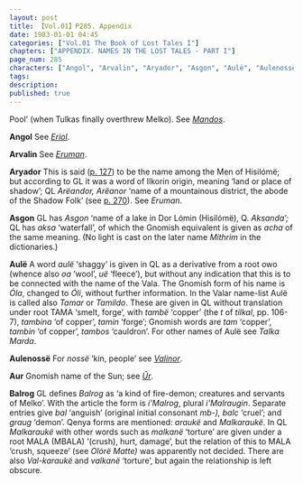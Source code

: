 ```yaml
---
layout: post
title: 【Vol.01】P285. Appendix
date: 1983-01-01 04:45
categories: ["Vol.01 The Book of Lost Tales I"]
chapters: ["APPENDIX. NAMES IN THE LOST TALES - PART I"]
page_num: 285
characters: ["Angol", "Arvalin", "Aryador", "Asgon", "Aulë", "Aulenossë", "Aur", "Balrog"]
tags: 
description: 
published: true
---
```


<p style="text-indent: 0;">
Pool’ (when Tulkas finally overthrew Melko). See <I><a href="{{site.baseurl}}/characters#Mandos">Mandos</a></I>.
</p>

<B>Angol</B>   See <I>[Eriol]({{site.baseurl}}/characters#Eriol)</I>.

<B>Arvalin</B>   See <I>[Eruman]({{site.baseurl}}/characters#Eruman)</I>.

<B>Aryador</B>   This is said ([p. 127]({{site.baseurl}}/vol01-p127)) to be the name among the Men of Hisilómë; but according to GL it was a word of Ilkorin origin, meaning ‘land or place of shadow’; QL <I>Arëandor, Arëanor</I> ‘name of a mountainous district, the abode of the Shadow Folk’ (see [p. 270]({{site.baseurl}}/vol01-p270)). See <I>Eruman</I>.

<B>Asgon</B>   GL has <I>Asgon</I> ‘name of a lake in Dor Lómin (Hisilómë), Q. <I>Aksanda’;</I> QL has <I>aksa</I> ‘waterfall’, of which the Gnomish equivalent is given as <I>acha</I> of the same meaning. (No light is cast on the later name <I>Mithrim</I> in the dictionaries.)

<B>Aulë</B> A word <I>aulë</I> ‘shaggy’ is given in QL as a derivative from a root owo (whence also <I>oa</I> ‘wool’, <I>uë</I> ‘fleece’), but without any indication that this is to be connected with the name of the Vala. The Gnomish form of his name is <I>Óla</I>, changed to <I>Óli</I>, without further information. In the Valar name-list Aulë is called also <I>Tamar</I> or <I>Tamildo</I>. These are given in QL without translation under root TAMA ‘smelt, forge’, with <I>tambë</I> ‘copper’ (the <I>t</I> of <I>tilkal</I>, pp. 106-7), <I>tambina</I> ‘of copper’, <I>tamin</I> ‘forge’; Gnomish words are <I>tam</I> ‘copper’, <I>tambin</I> ‘of copper’, <I>tambos</I> ‘cauldron’. For other names of Aulë see <I>Talka Marda</I>.

<B>Aulenossë</B> For <I>nossë</I> ‘kin, people’ see <I>[Valinor]({{site.baseurl}}/characters#Valinor)</I>.

<B>Aur</B>   Gnomish name of the Sun; see <I>[Ûr]({{site.baseurl}}/characters#Ûr)</I>.

<B>Balrog</B>   GL defines <I>Balrog</I> as ‘a kind of fire-demon; creatures and servants of Melko’. With the article the form is <I>i'Malrog</I>, plural <I>i'Malraugin</I>. Separate entries give <I>bal</I> ‘anguish’ (original initial consonant <I>mb-), balc</I> ‘cruel’; and <I>graug</I> ‘demon’. Qenya forms are mentioned: <I>araukë</I> and <I>Malkaraukë</I>. In QL <I>Malkaraukë</I> with other words such as <I>malkanë</I> ‘torture’ are given under a root MALA (MBALA) ‘(crush), hurt, damage’, but the relation of this to MALA ‘crush, squeeze’ (see <I>Olórë Matte)</I> was apparently not decided. There are also <I>Val-karaukë</I> and <I>valkanë</I> ‘torture’, but again the relationship is left obscure.


